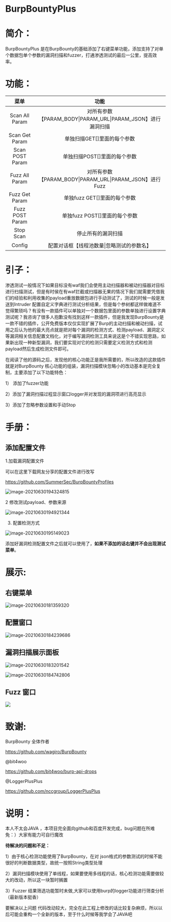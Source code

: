 # **BurpBountyPlus**



# 简介：

BurpBountyPlus 是在BurpBounty的基础添加了右键菜单功能，添加支持了对单个数据包单个参数的漏洞扫描和fuzzer，打通渗透测试的最后一公里，提高效率。

# 功能：

|       菜单       |                            功能                             |
| :--------------: | :---------------------------------------------------------: |
|  Scan All Param  | 对所有参数【PARAM_BODY\|PARAM_URL\|PARAM_JSON】进行漏洞扫描 |
|  Scan Get Param  |                 单独扫描GET[]里面的每个参数                 |
| Scan POST Param  |                单独扫描POST[]里面的每个参数                 |
|  Fuzz All Param  |   对所有参数【PARAM_BODY\|PARAM_URL\|PARAM_JSON】进行Fuzz   |
|  Fuzz Get Param  |                单独fuzz GET[]里面的每个参数                |
| Fuzz  POST Param |                单独fuzz POST[]里面的每个参数                |
|    Stop Scan     |                     停止所有的漏洞扫描                      |
|      Config      |         配置对话框【线程池数量\|忽略测试的参数名】          |



# 引子：

渗透测试一般情况下如果目标没有waf我们会使用主动扫描器和被动扫描器对目标进行扫描测试，但是有时侯在有waf拦截或扫描器无果的情况下我们就需要凭借我们的经验和利用收集的payload重放数据包进行手动测试了，测试的时候一般是发送到Intruder 配置自定义字典进行测试分析结果，但是每个参树都这样做难道不觉得繁琐吗？有没有一款插件可以单独对一个数据包里面的参数单独进行设置字典测试呢？我咨询了很多人抱歉没有找到这样一款插件，但是我发现BurpBounty是一款不错的插件，公开免费版本仅仅实现扩展了Burp的主动扫描和被动扫描，试用之后认为他的最大亮点就是把对每个漏洞的检测方式、检测payload、漏洞定义等漏洞相关信息配置文档化，对于编写漏洞检测工具来说这是个不错实现思路，如果新出现一种新型漏洞，我们要实现对它的检测只需要定义检测方式和检测payload然后生成检测文件即可。

在阅读了他的源码之后，发现他的核心功能正是我所需要的，所以改造的这款插件就是对BurpBounty 核心功能的组装，漏洞扫描模块忽略小的改动基本是完全复制，主要添加了以下功能特色：

1） 添加了fuzzer功能

2）添加了漏洞扫描过程显示窗口logger并对发现的漏洞项进行高亮显示

3）添加了忽略参数设置和手动Stop

# 手册：

## 添加配置文件

1.加载漏洞配置文件

可以在这里下载网友分享的配置文件进行改写

https://github.com/SummerSec/BurpBountyProfiles

![image-20210630194324815](images/image-20210630194324815.png)


2 修改测试payload、参数来源

![image-20210630194921344](images/image-20210630194921344.png)

3. 配置检测方式

![image-20210630195149023](images/image-20210630195149023.png)

   添加好漏洞检测配置文件之后就可以使用了，**如果不添加的话右键并不会出现测试菜单**。

# 展示:

## 右键菜单

![image-20210630181359320](images/image-20210630181359320.png)

## 配置窗口

![image-20210630184239686](images/image-20210630184239686.png)


## 	漏洞扫描展示面板

![image-20210630183201542](images/image-20210630183201542.png)



![image-20210630184742806](images/image-20210630184742806.png)

## Fuzz 窗口

![](images/image-20210630183709785.png)



# 致谢:

BurpBounty 全体作者

https://github.com/wagiro/BurpBounty

@bit4woo

https://github.com/bit4woo/burp-api-drops

@LoggerPlusPlus

https://github.com/nccgroup/LoggerPlusPlus

# 说明：

本人不太会JAVA ，本项目完全面向github和百度开发完成，bug问题在所难免：）大家有能力可自行魔改

**待解决的问题和不足：**

1）由于核心检测功能使用了BurpBounty，在对 json格式的参数测试的时候不能很好的判断数据类型，故统一按照String类型处理

2）漏洞扫描模块使用了单线程，如果要使用多线程的话，核心检测功能需要做较大的改动，所以这一块暂时搁置

3）Fuzzer 结果筛选功能暂时未做,大家可以使用burp的logger功能进行筛查分析（最新版本挺香）

要解决以上问题 代码改动较大，完全在此工程上修改的话比较复杂麻烦，所以以后可能会重构一个全新的版本，至于什么时候等我学会了JAVA吧

